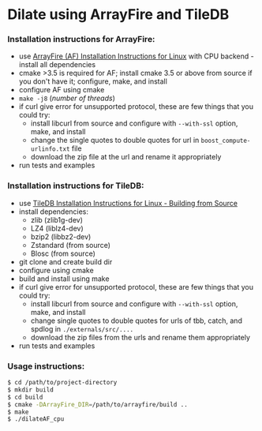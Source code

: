 # Dilate using ArrayFire and TileDB

### Installation instructions for ArrayFire:
* use [ArrayFire (AF) Installation Instructions for Linux](https://github.com/arrayfire/arrayfire/wiki/Build-Instructions-for-Linux) with CPU backend - install all dependencies
* cmake >3.5 is required for AF; install cmake 3.5 or above from source if you don't have it; configure, make, and install
* configure AF using cmake
* `make -j8` (*number of threads*)
* if curl give error for unsupported protocol, these are few things that you could try:
  - install libcurl from source and configure with `--with-ssl` option, make, and install
  - change the single quotes to double quotes for url in `boost_compute-urlinfo.txt` file
  - download the zip file at the url and rename it appropriately
* run tests and examples

### Installation instructions for TileDB:
* use [TileDB Installation Instructions for Linux - Building from Source](https://docs.tiledb.io/en/latest/installation.html)
* install dependencies: 
  -  zlib (zlib1g-dev)
  -  LZ4 (liblz4-dev)
  -  bzip2 (libbz2-dev)
  -  Zstandard (from source)
  -  Blosc (from source)
* git clone and create build dir
* configure using cmake
* build and install using make
* if curl give error for unsupported protocol, these are few things that you could try:
  - install libcurl from source and configure with `--with-ssl` option, make, and install
  - change single quotes to double quotes for urls of tbb, catch, and spdlog in `./externals/src/....`
  - download the zip files from the urls and rename them appropriately
* run tests and examples

### Usage instructions:
```sh
$ cd /path/to/project-directory
$ mkdir build
$ cd build
$ cmake -DArrayFire_DIR=/path/to/arrayfire/build ..
$ make
$ ./dilateAF_cpu
```
